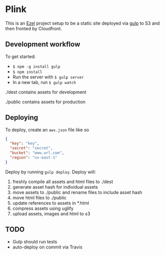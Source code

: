 # Plink

This is an [Ezel](https://github.com/artsy/ezel) project setup to be a
static site deployed via [gulp](http://gulpjs.com/) to S3 and then
fronted by Cloudfront.

## Development workflow

To get started:
- `$ npm -g install gulp`
- `$ npm install`
- Run the server with `$ gulp server`
- In a new tab, run `$ gulp watch`

./dest contains assets for development

./public contains assets for production

## Deploying

To deploy, create an `aws.json` file like so
```json
{
  "key": "key",
  "secret": "secret",
  "bucket": "www.url.com",
  "region": "us-east-1"
}
```
Deploy by running `gulp deploy`. Deploy will:

1. freshly compile all assets and html files to ./dest
1. generate asset hash for individual assets
1. move assets to ./public and rename files to include asset hash
1. move html files to ./public
1. update references to assets in *.html
1. compress assets using uglify
1. upload assets, images and html to s3

## TODO

- Gulp should run tests
- auto-deploy on commit via Travis
